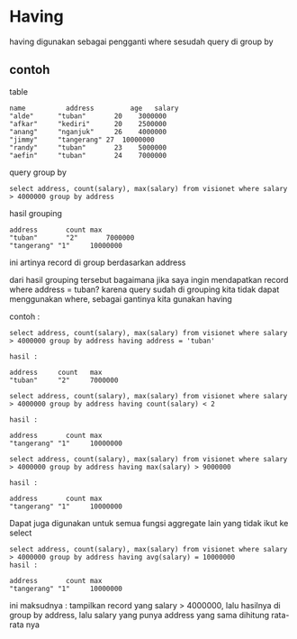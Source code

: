 # Having
having digunakan sebagai pengganti where sesudah query di group by

## contoh

table
```
name		  address		  age	salary
"alde"		"tuban"		  20	3000000
"afkar"		"kediri"	  20	2500000
"anang"		"nganjuk"	  26	4000000
"jimmy"		"tangerang"	27	10000000
"randy"		"tuban"		  23	5000000
"aefin"		"tuban"		  24	7000000
```

query group by
```
select address, count(salary), max(salary) from visionet where salary > 4000000 group by address
```

hasil grouping
```
address		  count	max
"tuban"		  "2"		7000000
"tangerang"	"1"		10000000
```
ini artinya record di group berdasarkan address

dari hasil grouping tersebut bagaimana jika saya ingin mendapatkan record where address = tuban? karena query sudah di grouping kita tidak dapat menggunakan where, 
sebagai gantinya kita gunakan having

contoh :

```
select address, count(salary), max(salary) from visionet where salary > 4000000 group by address having address = 'tuban'

hasil : 

address		count	max
"tuban"		"2"		7000000
```

```
select address, count(salary), max(salary) from visionet where salary > 4000000 group by address having count(salary) < 2

hasil : 

address		  count	max
"tangerang"	"1"		10000000
```

```
select address, count(salary), max(salary) from visionet where salary > 4000000 group by address having max(salary) > 9000000

hasil : 

address		  count	max
"tangerang"	"1"		10000000
```

Dapat juga digunakan untuk semua fungsi aggregate lain yang tidak ikut ke select 
```
select address, count(salary), max(salary) from visionet where salary > 4000000 group by address having avg(salary) = 10000000
hasil : 

address		  count	max
"tangerang"	"1"		10000000
```
ini maksudnya : tampilkan record yang salary > 4000000, lalu hasilnya di group by address, lalu salary yang punya address yang sama dihitung rata-rata nya



